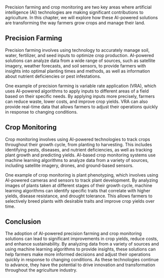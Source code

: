 
Precision farming and crop monitoring are two key areas where artificial intelligence (AI) technologies are making significant contributions to agriculture. In this chapter, we will explore how these AI-powered solutions are transforming the way farmers grow crops and manage their land.

Precision Farming
-----------------

Precision farming involves using technology to accurately manage soil, water, fertilizer, and seed inputs to optimize crop production. AI-powered solutions can analyze data from a wide range of sources, such as satellite imagery, weather forecasts, and soil sensors, to provide farmers with insights into optimal planting times and methods, as well as information about nutrient deficiencies or pest infestations.

One example of precision farming is variable rate application (VRA), which uses AI-powered algorithms to apply inputs to different areas of a field based on their specific needs. By applying inputs more precisely, farmers can reduce waste, lower costs, and improve crop yields. VRA can also provide real-time data that allows farmers to adjust their operations quickly in response to changing conditions.

Crop Monitoring
---------------

Crop monitoring involves using AI-powered technologies to track crops throughout their growth cycle, from planting to harvesting. This includes identifying pests, diseases, and nutrient deficiencies, as well as tracking plant growth and predicting yields. AI-based crop monitoring systems use machine learning algorithms to analyze data from a variety of sources, including satellite imagery, drones, and ground-based sensors.

One example of crop monitoring is plant phenotyping, which involves using AI-powered cameras and sensors to track plant development. By analyzing images of plants taken at different stages of their growth cycle, machine learning algorithms can identify specific traits that correlate with higher yields, disease resistance, and drought tolerance. This allows farmers to selectively breed plants with desirable traits and improve crop yields over time.

Conclusion
----------

The adoption of AI-powered precision farming and crop monitoring solutions can lead to significant improvements in crop yields, reduce costs, and enhance sustainability. By analyzing data from a variety of sources and using machine learning algorithms to provide insights, these solutions can help farmers make more informed decisions and adjust their operations quickly in response to changing conditions. As these technologies continue to advance, they have the potential to drive innovation and transformation throughout the agriculture industry.
